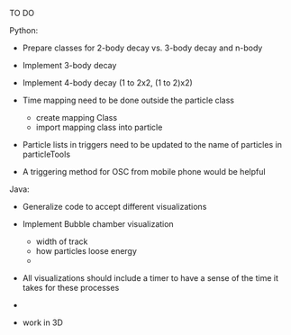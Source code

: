 

TO DO

Python:
- Prepare classes for 2-body decay vs. 3-body decay and n-body
- Implement 3-body decay
- Implement 4-body decay (1 to 2x2, (1 to 2)x2)
- Time mapping need to be done outside the particle class
  - create mapping Class
  - import mapping class into particle

- Particle lists in triggers need to be updated to the name of particles in particleTools

- A triggering method for OSC from mobile phone would be helpful


Java:
- Generalize code to accept different visualizations
- Implement Bubble chamber visualization
  - width of track
  - how particles loose energy
  -

- All visualizations should include a timer to have a sense of the time it takes for these processes

-



- work in 3D
